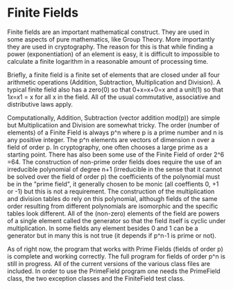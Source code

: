 # Finite Fields

Finite fields are an important mathematical construct.  They are used in some aspects of pure mathematics, like Group Theory.  More importantly they are used in cryptography.  The reason for this is that while finding a power (exponentiation) of an element is easy, it is difficult to impossible to calculate a finite logarithm in a reasonable amount of processing time.

Briefly, a finite field is a finite set of elements that are closed under all four arithmetic operations (Addition, Subtraction, Multiplication and Division).  A typical finite field also has a zero(0) so that 0+x=x+0=x and a unit(1) so that 1*x=x*1 = x for all x in the field.  All of the usual commutative, associative and distributive laws apply.

Computationally, Addition, Subtraction (vector addition mod(p)) are simple but Multiplicatiion and Division are somewhat tricky.  The order (number of elements) of a Finite Field is always p^n where p is a prime number and n is any positive integer.  The p^n elements are vectors of dimension n over a field of order p.  In cryptography, one often chooses a large prime as a starting point.  There has also been some use of the Finite Field of order 2^6 =64.  The construction of non-prime order fields does require the use of an irreducible polynomial of degree n+1 (irreducible in the sense that it cannot be solved over the field of order p) the coefficients of the polynomial must be in the "prime field", it generally chosen to be monic (all coeffients 0, +1 or -1) but this is not a requirement.  The construction of the multiplication and division tables do rely on this polynomial, although fields of the same order resulting from different polynomials are isomorphic and the specific tables look different.  All of the (non-zero) elements of the field are powers of a single element called the generator so that the field itself is cyclic under multiplication.  In some fields any element besides 0 and 1 can be a generator but in many this is not true (it depends if p^n-1 is prime or not).

As of right now, the program that works with Prime Fields (fields of order p) is complete and working correctly.  The full program for fields of order p^n is still in progress.  All of the current versions of the various class files are included.  In order to use the PrimeField program one needs the PrimeField class, the two exception classes and the FiniteField test class.
